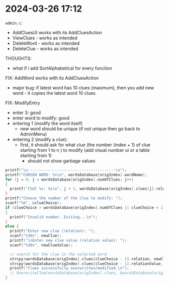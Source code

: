 # 2024-03-26 17:12
`admin.c`:
- AddCluesUI works with its AddCluesAction
- ViewClues - works as intended
- DeleteWord - works as intended
- DeleteClue - works as intended

THOUGHTS:
- what if i add SortAlphabetical for every function

FIX: AddWord works with its AddCluesAction
- major bug: if latest word has 10 clues (maximum), then you add new word - it copies the latest word 10 clues

FIX: ModifyEntry
- enter 3: good
- enter word to modify: good
- entering 1 (modify the word itself)
  - new word should be unique (if not unique then go back to AdminMenu)
- entering 2 (modify a clue): 
  - first, it should ask for what clue (the number (index + 1) of clue starting from 1 to n ) to modify (add visual number ui or a table starting from 1)
    - should not show garbage values

```c
printf("\n---------------------------------------\n");
printf("CHOSEN WORD: %s\n", wordsDatabase[origIndex].wordName);
for (j = 0; j < wordsDatabase[origIndex].numOfClues; j++)
{
  printf("[%d] %s: %s\n", j + 1, wordsDatabase[origIndex].clues[j].relation, wordsDatabase[origIndex].clues[j].relationValue);
}
printf("Choose the number of the clue to modify: ");
scanf("%d", &clueChoice);
if (clueChoice > wordsDatabase[origIndex].numOfClues || clueChoice < 1)
{
  printf("Invalid number. Exiting...\n");
}
else {
  printf("Enter new clue (relation): ");
  scanf("%30s", newClue);
  printf("\nEnter new clue value (relation value): ");
  scanf("%30s", newClueValue);

  // search for the clue in the selected word
  strcpy(wordsDatabase[origIndex].clues[clueChoice - 1].relation, newClue);
  strcpy(wordsDatabase[origIndex].clues[clueChoice - 1].relationValue, newClueValue);
  printf("Clues successfully overwritten/modified.\n");
  // OverwriteClue(wordsDatabase[origIndex].clues, &wordsDatabase[origIndex].numOfClues, newClue, newClueValue);
}
```
